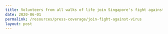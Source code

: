 ```yaml
---
title: Volunteers from all walks of life join Singapore's fight against virus
date: 2020-06-01
permalink: /resources/press-coverage/join-fight-against-virus
layout: post
---
```

